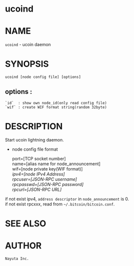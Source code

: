 ucoind
====

# NAME

`ucoind` - ucoin daemon


# SYNOPSIS

    ucoind [node config file] [options]


## options :

    `id`  : show own node_id(only read config file)
    `wif` : create WIF format string(random 32byte)


# DESCRIPTION

Start ucoin lightning daemon.

* node config file format

    port=[TCP socket number]  
    name=[alias name for node_announcement]  
    wif=[node private key(WIF format)]  
    _ipv4=[node IPv4 Address]_  
    _rpcuser=[JSON-RPC username]_  
    _rpcpasswd=[JSON-RPC password]_  
    _rpcurl=[JSON-RPC URL]_  

if not exist ipv4, `address descriptor` in `node_announcement` is 0.  
if not exist rpcxxx, read from `~/.bitcoin/bitcoin.conf`.


# SEE ALSO


# AUTHOR
    Nayuta Inc.

